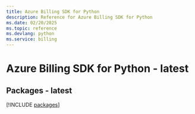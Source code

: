 ```yaml
---
title: Azure Billing SDK for Python
description: Reference for Azure Billing SDK for Python
ms.date: 02/20/2025
ms.topic: reference
ms.devlang: python
ms.service: billing
---
```

# Azure Billing SDK for Python - latest
## Packages - latest
[!INCLUDE [packages](billing-index.md)]